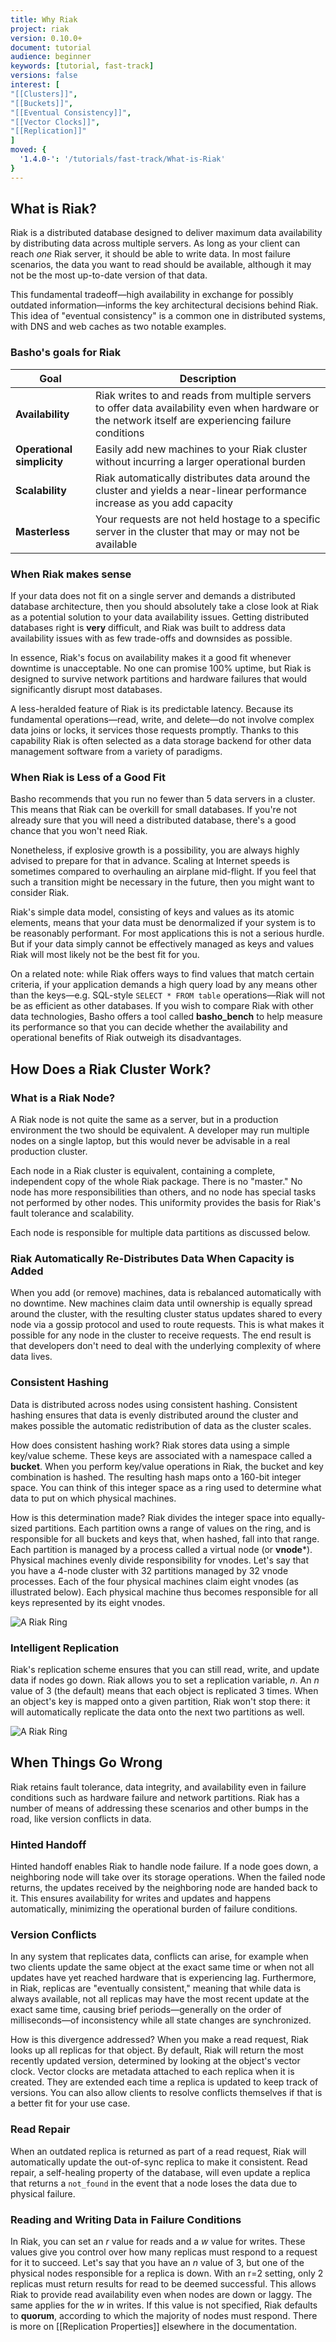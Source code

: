 ```yaml
---
title: Why Riak
project: riak
version: 0.10.0+
document: tutorial
audience: beginner
keywords: [tutorial, fast-track]
versions: false
interest: [
"[[Clusters]]",
"[[Buckets]]",
"[[Eventual Consistency]]",
"[[Vector Clocks]]",
"[[Replication]]"
]
moved: {
  '1.4.0-': '/tutorials/fast-track/What-is-Riak'
}
---
```


## What is Riak?

Riak is a distributed database designed to deliver maximum data availability by distributing data across multiple servers. As long as your client can reach *one* Riak server, it should be able to write data. In most failure scenarios, the data you want to read should be available, although it may not be the most up-to-date version of that data.

This fundamental tradeoff&mdash;high availability in exchange for possibly outdated information&mdash;informs the key architectural decisions behind Riak. This idea of "eventual consistency" is a common one in distributed systems, with DNS and web caches as two notable examples.


### Basho's goals for Riak

Goal | Description
-------|-------
**Availability** | Riak writes to and reads from multiple servers to offer data availability even when hardware or the network itself are experiencing failure conditions
**Operational simplicity** | Easily add new machines to your Riak cluster without incurring a larger operational burden
**Scalability** | Riak automatically distributes data around the cluster and yields a near-linear performance increase as you add capacity
**Masterless** | Your requests are not held hostage to a specific server in the cluster that may or may not be available


### When Riak makes sense

If your data does not fit on a single server and demands a distributed database architecture, then you should absolutely take a close look at Riak as a potential solution to your data availability issues. Getting distributed databases right is **very** difficult, and Riak was built to address data availability issues with as few trade-offs and downsides as possible.

In essence, Riak's focus on availability makes it a good fit whenever downtime is unacceptable. No one can promise 100% uptime, but Riak is designed to survive network partitions and hardware failures that would significantly disrupt most databases.

A less-heralded feature of Riak is its predictable latency. Because its fundamental operations&mdash;read, write, and delete&mdash;do not involve complex data joins or locks, it services those requests promptly. Thanks to this capability Riak is often selected as a data storage backend for other data management software from a variety of paradigms.

### When Riak is Less of a Good Fit

Basho recommends that you run no fewer than 5 data servers in a cluster. This means that Riak can be overkill for small databases. If you're not already sure that you will need a distributed database, there's a good chance that you won't need Riak.

Nonetheless, if explosive growth is a possibility, you are always highly advised to prepare for that in advance. Scaling at Internet speeds is sometimes compared to overhauling an airplane mid-flight. If you feel that such a transition might be necessary in the future, then you might want to consider Riak.

Riak's simple data model, consisting of keys and values as its atomic elements, means that your data must be denormalized if your system is to be reasonably performant. For most applications this is not a serious hurdle. But if your data simply cannot be effectively managed as keys and values Riak will most likely not be the best fit for you.

On a related note: while Riak offers ways to find values that match certain criteria, if your application demands a high query load by any means other than the keys&mdash;e.g. SQL-style `SELECT * FROM table` operations&mdash;Riak will not be as efficient as other databases. If you wish to compare Riak with other data technologies, Basho offers a tool called **basho_bench** to help measure its performance so that you can decide whether the availability and operational benefits of Riak outweigh its disadvantages.

## How Does a Riak Cluster Work?

### What is a Riak Node?

A Riak node is not quite the same as a server, but in a production environment the two should be equivalent. A developer may run multiple nodes on a single laptop, but this would never be advisable in a real production cluster.

Each node in a Riak cluster is equivalent, containing a complete, independent copy of the whole Riak package. There is no "master." No node has more responsibilities than others, and no node has special tasks not performed by other nodes. This uniformity provides the basis for Riak's fault tolerance and scalability.

Each node is responsible for multiple data partitions as discussed below.

### Riak Automatically Re-Distributes Data When Capacity is Added

When you add (or remove) machines, data is rebalanced automatically with no downtime. New machines claim data until ownership is equally spread around the cluster, with the resulting cluster status updates shared to every node via a gossip protocol and used to route requests. This is what makes it possible for any node in the cluster to receive requests. The end result is that developers don't need to deal with the underlying complexity of where data lives.

### Consistent Hashing

Data is distributed across nodes using consistent hashing. Consistent hashing ensures that data is evenly distributed around the cluster and makes possible the automatic redistribution of data as the cluster scales.

How does consistent hashing work? Riak stores data using a simple key/value scheme. These keys are associated with a namespace called a **bucket**. When you perform key/value operations in Riak, the bucket and key combination is hashed. The resulting hash maps onto a 160-bit integer space. You can think of this integer space as a ring used to determine what data to put on which physical machines.

How is this determination made? Riak divides the integer space into equally-sized partitions. Each partition owns a range of values on the ring, and is responsible for all buckets and keys that, when hashed, fall into that range. Each partition is managed by a process called a virtual node (or **vnode***). Physical machines evenly divide responsibility for vnodes. Let's say that you have a 4-node cluster with 32 partitions managed by 32 vnode processes. Each of the four physical machines claim eight vnodes (as illustrated below). Each physical machine thus becomes responsible for all keys represented by its eight vnodes.

![A Riak Ring](/images/riak-ring.png)

### Intelligent Replication

Riak's replication scheme ensures that you can still read, write, and update data if nodes go down. Riak allows you to set a replication variable, _n_. An _n_ value of 3 (the default) means that each object is replicated 3 times. When an object's key is mapped onto a given partition, Riak won't stop there: it will automatically replicate the data onto the next two partitions as well.

![A Riak Ring](/images/riak-data-distribution.png)

## When Things Go Wrong

Riak retains fault tolerance, data integrity, and availability even in failure conditions such as hardware failure and network partitions. Riak has a number of means of addressing these scenarios and other bumps in the road, like version conflicts in data.

### Hinted Handoff

Hinted handoff enables Riak to handle node failure. If a node goes down, a neighboring node will take over its storage operations. When the failed node returns, the updates received by the neighboring node are handed back to it. This ensures availability for writes and updates and happens automatically, minimizing the operational burden of failure conditions.

### Version Conflicts

In any system that replicates data, conflicts can arise, for example when two clients update the same object at the exact same time or when not all updates have yet reached hardware that is experiencing lag. Furthermore, in Riak, replicas are "eventually consistent," meaning that while data is always available, not all replicas may have the most recent update at the exact same time, causing brief periods&mdash;generally on the order of milliseconds&mdash;of inconsistency while all state changes are synchronized.

How is this divergence addressed? When you make a read request, Riak looks up all replicas for that object. By default, Riak will return the most recently updated version, determined by looking at the object's vector clock. Vector clocks are metadata attached to each replica when it is created. They are extended each time a replica is updated to keep track of versions. You can also allow clients to resolve conflicts themselves if that is a better fit for your use case.

### Read Repair
When an outdated replica is returned as part of a read request, Riak will automatically update the out-of-sync replica to make it consistent. Read repair, a self-healing property of the database, will even update a replica that returns a `not_found` in the event that a node loses the data due to physical failure.

### Reading and Writing Data in Failure Conditions
In Riak, you can set an _r_ value for reads and a _w_ value for writes. These values give you control over how many replicas must respond to a request for it to succeed. Let's say that you have an _n_ value of 3, but one of the physical nodes responsible for a replica is down. With an r=2 setting, only 2 replicas must return results for read to be deemed successful. This allows Riak to provide read availability even when nodes are down or laggy. The same applies for the _w_ in writes. If this value is not specified, Riak defaults to **quorum**, according to which the majority of nodes must respond. There is more on [[Replication Properties]] elsewhere in the documentation.
